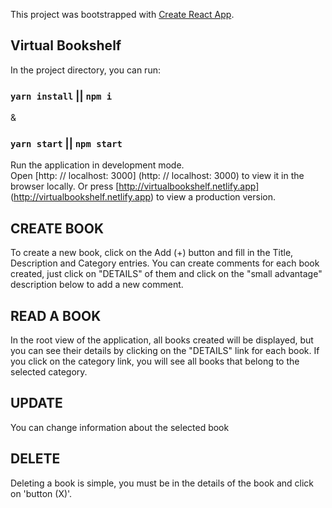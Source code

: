 This project was bootstrapped with [Create React App](https://github.com/facebook/create-react-app).

## Virtual Bookshelf

In the project directory, you can run:

### `yarn install` || `npm i`
&
### `yarn start` || `npm start`

Run the application in development mode. <br />
Open [http: // localhost: 3000] (http: // localhost: 3000) to view it in the browser locally. Or press [http://virtualbookshelf.netlify.app] (http://virtualbookshelf.netlify.app) to view a production version.

## CREATE BOOK
To create a new book, click on the Add (+) button and fill in the Title, Description and Category entries.
You can create comments for each book created, just click on "DETAILS" of them and click on the "small advantage" description below to add a new comment.

## READ A BOOK
In the root view of the application, all books created will be displayed, but you can see their details by clicking on the "DETAILS" link for each book.
If you click on the category link, you will see all books that belong to the selected category.

## UPDATE
You can change information about the selected book

## DELETE
Deleting a book is simple, you must be in the details of the book and click on 'button (X)'.
